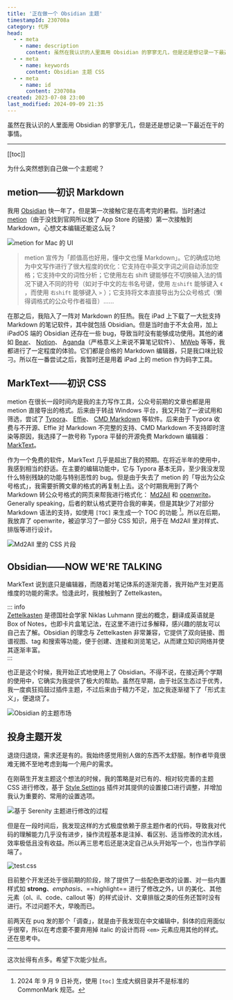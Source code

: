 ```yaml
---
title: '正在做一个 Obsidian 主题'
timestampId: 230708a
category: 代序
head:
  - - meta
    - name: description
      content: 虽然在我认识的人里面用 Obsidian 的寥寥无几，但是还是想记录一下最近在干的事情。
  - - meta
    - name: keywords
      content: Obsidian 主题 CSS
  - - meta
    - name: id
      content: 230708a
created: 2023-07-08 23:00
last_modified: 2024-09-09 21:35
---
```


虽然在我认识的人里面用 Obsidian 的寥寥无几，但是还是想记录一下最近在干的事情。

---

[[toc]]

为什么突然想到自己做一个主题呢？

## metion——初识 Markdown

我用 [Obsidian](https://obsidian.md/) 快一年了，但是第一次接触它是在高考完的暑假。当时通过 [metion](https://apps.apple.com/cn/app/metion-中文写作者的笔记工具/id1530965242)（由于没找到官网所以放了 App Store 的链接）第一次接触到 Markdown，心想文本编辑还能这么玩？

![metion for Mac 的 UI](an_obsidian_theme_assets/ATTCH_20240924170959938.png)

> metion 宣传为「颜值高也好用，懂中文也懂 Markdown」。它的确成功地为中文写作进行了很大程度的优化：它支持在中英文字词之间自动添加空格；它支持中文的词性分析；它使用左右 shift 键能够在不切换输入法的情况下键入不同的符号（如对于中文的左书名号键，使用 `左shift` 能够键入 `《` ，而使用 `右shift` 能够键入 `>` ）；它支持将文本直接导出为公众号格式（懒得调格式的公众号作者福音）……

在那之后，我陷入了一阵对 Markdown 的狂热。我在 iPad 上下载了一大批支持 Markdown 的笔记软件，其中就包括 Obsidian。但是当时由于不太会用，加上 iPadOS 端的 Obsidian 还存在一些 bug，导致当时没有能够成功使用。其他的诸如 [Bear](https://bear.app/cn/)、 [Notion](https://www.notion.so/product?fredir=1)、 [Aganda](https://agenda.com)（严格意义上来说不算笔记软件）、 [MWeb](https://www.mweb.im/cn/index.html) 等等，我都进行了一定程度的体验。它们都是合格的 Markdown 编辑器，只是我口味比较刁。所以在一番尝试之后，我暂时还是用着 iPad 上的 metion 作为码字工具。

## MarkText——初识 CSS

metion 在很长一段时间内是我的主力写作工具，公众号前期的文章也都是用 metion 直接导出的格式。后来由于转战 Windows 平台，我又开始了一波试用和筛选，尝试了 [Typora](https://typora.io/#download)、 [Effie](https://www.effie.co)、 [CMD Markdown](https://www.zybuluo.com/cmd/) 等软件。后来由于 Typora 收费与不开源、Effie 对 Markdown 不完整的支持、CMD Markdown 不支持即时渲染等原因，我选择了一款号称 Typora 平替的开源免费 Markdown 编辑器： [MarkText](https://github.com/marktext/marktext)。

作为一个免费的软件，MarkText 几乎是超出了我的预期。在将近半年的使用中，我感到相当的舒适。在主要的编辑功能中，它与 Typora 基本无异，至少我没发现什么特别残缺的功能与特别恶性的 bug。但是由于失去了 metion 的「导出为公众号格式」，我需要折腾文章的格式的再复制上去。这个时期我用到了两个 Markdown 转公众号格式的网页来帮我进行格式化： [Md2All](http://md.aclickall.com) 和 [openwrite](https://md.openwrite.cn)。Generally speaking，后者的默认格式更符合我的审美，但是其缺少了对部分 Markdown 语法的支持，如使用 `[TOC]` 来生成一个 TOC 的功能 [^1]。所以在后期，我放弃了 openwrite，被迫学习了一部分 CSS 知识，用于在 Md2All 里对样式、排版等进行设计。

![Md2All 里的 CSS 片段](an_obsidian_theme_assets/ATTCH_20240924170959971.png)

## Obsidian——NOW WE'RE TALKING

MarkText 说到底只是编辑器，而随着对笔记体系的逐渐完善，我开始产生对更高维度的功能的需求。恰逢此时，我接触到了 Zettelkasten。

::: info  
[Zettelkasten](https://en.wikipedia.org/wiki/Zettelkasten) 是德国社会学家 Niklas Luhmann 提出的概念，翻译成英语就是 Box of Notes，也即卡片盒笔记法，在这里不进行过多解释，感兴趣的朋友可以自己去了解。Obsidian 的理念与 Zettelkasten 非常兼容，它提供了双向链接、图谱视图、tag 和搜索等功能，便于创建、连接和浏览笔记，从而建立知识网络并使其逐渐丰富。  
:::

也正是这个时候，我开始正式地使用上了 Obsidian。不得不说，在接近两个学期的使用中，它确实为我提供了极大的帮助。虽然在早期，由于社区生态过于优秀，我一度疯狂捣鼓过插件主题，不过后来由于精力不足，加之我逐渐褪下了「形式主义」，便退烧了。

![Obsidian 的主题市场](an_obsidian_theme_assets/ATTCH_20240924171000008.png)

## 投身主题开发

退烧归退烧，需求还是有的。我始终感觉用别人做的东西不太舒服。制作者毕竟很难无微不至地考虑到每一个用户的需求。

在刚萌生开发主题这个想法的时候，我的策略是对已有的、相对较完善的主题 CSS 进行修改，基于 [Style Settings](https://github.com/mgmeyers/obsidian-style-settings) 插件对其提供的设置接口进行调整，并增加我认为重要的、常用的设置选项。

![基于 Serenity 主题进行修改的过程](an_obsidian_theme_assets/ATTCH_20240924171000088.png)

但是在一段时间后，我发现这样的方式极度依赖于原主题作者的代码，导致我对代码的理解能力几乎没有进步，操作流程基本是注掉、看区别、适当修改的流水线，效率极低且没有收益。所以再三思考后还是决定自己从头开始写一个，也当作学前端了。

![test.css](an_obsidian_theme_assets/ATTCH_20240924171000161.png)

目前整个开发还处于很前期的阶段，除了提供了一些配色更改的设置、对一些内置样式如 **strong**、*emphasis*、==highlight== 进行了修改之外，UI 的美化、其他元素（ol、il、code、callout 等）的样式设计、文章排版之类的任务还暂时没有进行。不过问题不大，早晚而已。

前两天在 puq 发的那个「调查」，就是由于我发现在中文编辑中，斜体的应用面似乎很窄，所以在考虑要不要弃用掉 italic 的设计而将 `<em>` 元素应用其他的样式。还在思考中。

---

这次扯得有点多。希望下次能少扯点。

[^1]: 2024 年 9 月 9 日补充，使用 `[toc]` 生成大纲目录并不是标准的 CommonMark 规范。
